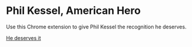 # Phil Kessel, American Hero

Use this Chrome extension to give Phil Kessel the recognition he deserves.

[He deserves it](screenshot.png)
